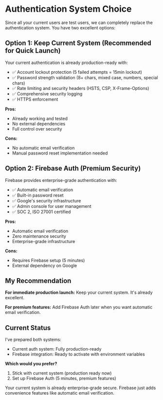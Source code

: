 # Authentication System Choice

Since all your current users are test users, we can completely replace the authentication system. You have two excellent options:

## **Option 1: Keep Current System (Recommended for Quick Launch)**

Your current authentication is already production-ready with:
- ✅ Account lockout protection (5 failed attempts = 15min lockout)
- ✅ Password strength validation (8+ chars, mixed case, numbers, special chars)
- ✅ Rate limiting and security headers (HSTS, CSP, X-Frame-Options)
- ✅ Comprehensive security logging
- ✅ HTTPS enforcement

**Pros:**
- Already working and tested
- No external dependencies
- Full control over security

**Cons:** 
- No automatic email verification
- Manual password reset implementation needed

## **Option 2: Firebase Auth (Premium Security)**

Firebase provides enterprise-grade authentication with:
- ✅ Automatic email verification
- ✅ Built-in password reset
- ✅ Google's security infrastructure
- ✅ Admin console for user management
- ✅ SOC 2, ISO 27001 certified

**Pros:**
- Automatic email verification
- Zero maintenance security
- Enterprise-grade infrastructure

**Cons:**
- Requires Firebase setup (5 minutes)
- External dependency on Google

## **My Recommendation**

**For immediate production launch:** Keep your current system. It's already excellent.

**For premium features:** Add Firebase Auth later when you want automatic email verification.

## **Current Status**

I've prepared both systems:
- Current auth system: Fully production-ready
- Firebase integration: Ready to activate with environment variables

**Which would you prefer?**
1. Stick with current system (production ready now)
2. Set up Firebase Auth (5 minutes, premium features)

Your current system is already enterprise-grade secure. Firebase just adds convenience features like automatic email verification.